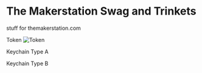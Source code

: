 The Makerstation Swag and Trinkets
============

stuff for themakerstation.com

Token
![Token](https://github.com/tanju-b/Makerstation/blob/master/MakerStn%20Token.JPG)



Keychain Type A


Keychain Type B

